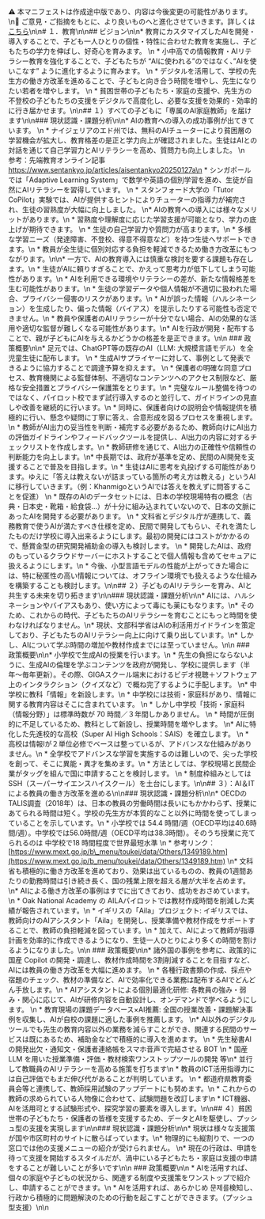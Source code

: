 ⚠️ 本マニフェストは作成途中版であり、内容は今後変更の可能性があります。\n💬 ご意見・ご指摘をもとに、より良いものへと進化させていきます。詳しくは[こちら](README.md#このマニフェスト自身もみんなの知恵を集めて改善していきます)\n\n# １．教育\n\n## ビジョン\n\n* 教育にカスタマイズしたAIを開発・導入することで、子ども一人ひとりの個性・特性に合わせた教育を実施し、子どもたちの学力を伸ばし、好奇心を育みます。  \n  * 小中高での情報教育・AIリテラシー教育を強化することで、子どもたちが “AIに使われる”のではなく、”AIを使いこなす” ように進化するように育みます。  \n  * デジタルを活用して、学校の先生方の働き方改革を進めることで、子どもと向き合う時間を増やし、先生になりたい若者を増やします。  \n  * 貧困世帯の子どもたち・家庭の支援や、先生方の不登校の子どもたちの支援をデジタルで高度化し、必要な支援を効果的・効率的に行き届かせます。\n\n## １）すべての子どもに「専属のAI家庭教師」を届けます\n\n### 現状認識・課題分析\n\n* AIの教育への導入の成功事例が出てきています。  \n  * ナイジェリアのエド州では、無料のAIチューターにより貧困層の学習機会が拡大し、教育格差の是正と学力向上が確認されました。生徒はAIとの対話を通じて自己学習力とAIリテラシーを高め、質問力も向上しました。 \n　　 参考：先端教育オンライン記事　https://www.sentankyo.jp/articles/aisentankyo20250127a\n  * シンガポールでは「Adaptive Learning System」で数学や英語の個別学習を進め、生徒が自然にAIリテラシーを習得しています。  \n  * スタンフォード大学の「Tutor CoPilot」実験では、AIが提供するヒントによりチューターの指導力が補完され、生徒の習熟度が大幅に向上しました。  \n* AIの教育への導入には様々なメリットがあります。\n  * 習熟度や理解度に応じた学習支援が可能となり、学力の底上げが期待できます。  \n  * 生徒の自己学習力や質問力が高まります。\n  * 多様な学習ニーズ（発達障害、不登校、得意不得意など）を持つ生徒へサポートできます。\n  * 教員が全生徒に個別対応する負担を軽減できるため働き方改革にもつながります。\n\n* 一方で、AIの教育導入には慎重な検討を要する課題も存在します。\n  * 生徒がAIに頼りすぎることで、かえって思考力が低下してしまう可能性があります。\n  * AIを利用できる環境やリテラシーの差が、新たな情報格差を生む可能性があります。\n  * 生徒の学習データや個人情報が不適切に扱われた場合、プライバシー侵害のリスクがあります。\n  * AIが誤った情報（ハルシネーション）を生成したり、偏った情報（バイアス）を提示したりする可能性も否定できません。\n  * 教員や保護者のAIリテラシーが十分でない場合、AIの効果的な活用や適切な監督が難しくなる可能性があります。\n* AIを行政が開発・配布することで、親が子どもにAIを与えるかどうかの格差を是正できます。\n\n  ### 政策概要\n\n* 足元では、ChatGPT等の既存のAI（LLM: 大規模言語モデル）を全児童生徒に配布します。  \n  * 生成AIサプライヤーに対して、事例として発表できるように協力することで調達予算を抑えます。  \n  * 保護者の明確な同意プロセス、教育機関による監督体制、不適切なコンテンツへのアクセス制限など、厳格な安全措置とプライバシー保護策をとります。\n  * 完璧なルール整備を待つのではなく、パイロット校でまず試行導入するのと並行して、ガイドラインの見直しや改善を継続的に行います。\n  * 同時に、保護者向けの説明会や情報提供を積極的に行い、懸念や疑問に丁寧に答え、合意形成を図るプロセスを重視します。\n  * 教師がAI出力の妥当性を判断・補完する必要があるため、教師向けにAI出力の評価ガイドラインやフィードバックツールを提供し、AI出力の内容に対するチェックリストを作成します。\n  * 教師研修を通じて、AI出力の正確性や信頼性の判断能力を向上します。\n* 中長期では、政府が基準を定め、民間のAI開発を支援することで普及を目指します。\n  * 生徒はAIに思考を丸投げする可能性があります。ゆえに「答えは教えないが詰まっている箇所の考え方は教える」というAIに移行していきます。（例：KhanmigoというAIでは答えを教えずに問答することを促進）  \n  * 既存のAIのデータセットには、日本の学校現場特有の概念（古典・日本史・靴箱・給食袋…）が十分に組み込まれていないので、日本の文脈にあったAIを開発する必要があります。  \n  * 文科省とデジタル庁が連携して、義務教育で使うAIが満たすべき仕様を定め、民間で開発してもらい、それを満たしたものだけ学校に導入出来るようにします。最初の開発にはコストがかかるので、懸賞金型の研究開発補助金の導入も検討します。  \n  * 開発したAIは、政府のもっているクラウドサーバーにホストすることで個人情報も含めてセキュアに扱えるようにします。\n    * 今後、小型言語モデルの性能が上がってきた場合には、特に秘匿性の高い情報については、オフライン環境でも扱えるような仕組みを構築することも検討します。\n\n## ２）子どものAIリテラシーを育み、AIと共生する未来を切り拓きます\n\n### 現状認識・課題分析\n\n* AIには、ハルシネーションやバイアスもあり、使い方によって毒にも薬にもなります。\n* そのため、これからの時代、子どもたちのAIリテラシーを育むことにもっと時間を使わなければなりません。\n* 現状、文部科学省はAIの利活用ガイドラインを策定しており、子どもたちのAIリテラシー向上に向けて乗り出しています。\n* しかし、AIについて学ぶ時間の増加や教材作成までには至っていません。\n\n  ### 政策概要\n\n* 小学校で生成AIの授業を行います。\n  * 先生の負担にならないように、生成AIの倫理を学ぶコンテンツを政府が開発し、学校に提供します（半年〜毎年更新）。その際、GIGAスクール端末におけるビデオ視聴＋ソフトウェア上のインタラクション（クイズなど）で概ね完了するように手配します。 \n* 中学校に教科「情報」を新設します。\n  * 中学校には技術・家庭科があり、情報に関する教育内容はそこに含まれています。  \n  * しかし中学校「技術・家庭科（情報分野）」は標準時数が 70 時間／３年間しかありません。  \n  * 時間が圧倒的に不足しているため、教科として新設し、授業時間を増やします。  \n* AIに特化した先進校的な高校（Super AI High Schools：SAIS）を確立します。  \n  * 高校は情報Iが２単位必修でベースは整っているが、アドバンスな仕組みがありません。\n  * 全学校でアドバンスな学習を実施するのは難しいので、尖った学校を創って、そこに異能・異才を集めます。\n  * 方法としては、学校現場と民間企業がタッグを組んで国に申請することを検討します。 \n  * 制度枠組みとしてはSSH（スーパーサイエンスハイスクール）を土台にします。\n\n## ３）：AI＆ITによる教員の働き方改革を進める\n\n### 現状認識・課題分析\n\n* OECDのTALIS調査（2018年）は、日本の教員の労働時間は長いにもかかわらず、授業にあてられる時間は短く。学校の先生方が本質的なこと以外に時間を使ってしまっていることを示しています。\n  * 小学校では 54.4 時間/週（OECD平均は40.6時間/週）。中学校では56.0時間/週（OECD平均は38.3時間）。そのうち授業に充てられるのは 中学校で18 時間程度で世界最短水準  \n  * 参考リンク：[https://www.mext.go.jp/b\_menu/toukei/data/Others/1349189.htm](https://www.mext.go.jp/b_menu/toukei/data/Others/1349189.htm)  \n* 文科省も積極的に働き方改革を進めており、効果は出ているものの、教員の1週間あたりの勤務時間は引き続き長く、国の残業上限を超える層が大半を占めます。 \n* AIによる働き方改革の事例はすでに出てきており、成功をおさめています。\n  * Oak National Academy の AILAパイロットでは教材作成時間を削減した実績が報告されています。\n  * イギリスの「Aila」プロジェクト: イギリスでは、教師向けのAIアシスタント「Aila」を開発し、授業準備や教材作成をサポートすることで、教師の負担軽減を図っています。\n    * 加えて、AIによって教師が指導計画を効率的に作成できるようになり、生徒一人ひとりにより多くの時間を割けるようになりました。\n\n  ### 政策概要\n\n* 諸外国の事例を参考に、政策的に国産 Copilot の開発・調達し、教材作成時間を3割削減することを目指すなど、AIには教員の働き方改革を大幅に進めます。  \n  * 各種行政書類の作成、採点や宿題のチェック、教材の準備など、AIで効率化できる業務は配布するAIでどんどん手放します。\n  * AIアシスタントによる個別最適化研修: 各教員の強み・弱み・関心に応じて、AIが研修内容を自動設計し、オンデマンドで学べるようにします。 \n  * 教育現場の課題データベース×AI推薦: 全国の授業改善・課題解決事例を収集し、AIが自校の課題に適した事例を推薦します。  \n* AI以外のデジタルツールでも先生の教育内容以外の業務を減らすことができ、関連する民間のサービスは既にあるため、補助金などで積極的に導入を進めます。  \n  * 先生秘書AIの開発出欠・通知文・保護者連絡帳をスマホ音声で完結させる BOT  \n  * 国産 LLM を用いた授業準備・評価・教材検索ワンストップツールの開発  等\n* 並行して教職員のAIリテラシーを高める施策を打ちます\n  * 教員のICT活用指導力には自己評価でもまだ伸び代があることが判明しています。  \n  * 都道府県教育委員会等と連携して、教師採用試験のアップデートにも努めます。\n    * これからの教師の求められている人物像に合わせて、試験問題を改訂します\n    * ICT機器、AIを活用可とする試験形式や、探究学習の要素を導入します。\n\n## ４）貧困世帯の子どもたち・保護者の皆様を支援するため、データとAIを駆使し、プッシュ型の支援を実現します\n\n### 現状認識・課題分析\n\n* 現状は様々な支援策が国や市区町村のサイトに散らばっています。\n* 物理的にも縦割りで、一つの窓口では他の支援メニューの紹介が受けられません。  \n* 現在の行政は、申請を待って支援を開始するスタイルだが、渦中にいる子どもたち・家庭は支援の申請をすることが難しいことが多いです\n\n  ### 政策概要\n\n    * AIを活用すれば、個々の家庭や子どもの状況から、関連する制度や支援策をワンストップで紹介し、申請することができます。\n    * AIを活用すれば、あらかじめ 문제를検知し、行政から積極的に問題解決のための行動を起こすことができきます。（プッシュ型支援）\n\n
